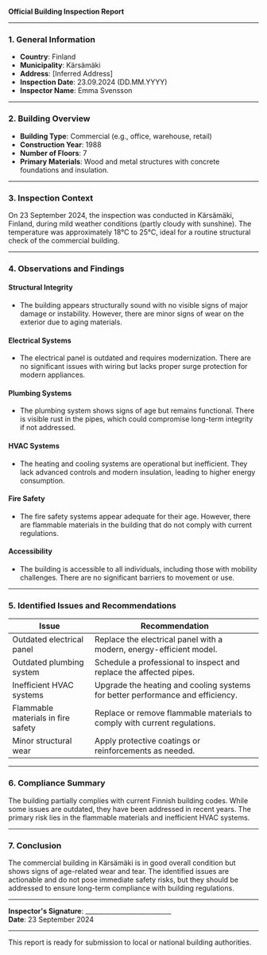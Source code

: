 

**Official Building Inspection Report**

---

### 1. General Information  
- **Country**: Finland  
- **Municipality**: Kärsämäki  
- **Address**: [Inferred Address]  
- **Inspection Date**: 23.09.2024 (DD.MM.YYYY)  
- **Inspector Name**: Emma Svensson  

---

### 2. Building Overview  
- **Building Type**: Commercial (e.g., office, warehouse, retail)  
- **Construction Year**: 1988  
- **Number of Floors**: 7  
- **Primary Materials**: Wood and metal structures with concrete foundations and insulation.  

---

### 3. Inspection Context  
On 23 September 2024, the inspection was conducted in Kärsämäki, Finland, during mild weather conditions (partly cloudy with sunshine). The temperature was approximately 18°C to 25°C, ideal for a routine structural check of the commercial building.

---

### 4. Observations and Findings  

#### Structural Integrity  
- The building appears structurally sound with no visible signs of major damage or instability. However, there are minor signs of wear on the exterior due to aging materials.

#### Electrical Systems  
- The electrical panel is outdated and requires modernization. There are no significant issues with wiring but lacks proper surge protection for modern appliances.

#### Plumbing Systems  
- The plumbing system shows signs of age but remains functional. There is visible rust in the pipes, which could compromise long-term integrity if not addressed.

#### HVAC Systems  
- The heating and cooling systems are operational but inefficient. They lack advanced controls and modern insulation, leading to higher energy consumption.

#### Fire Safety  
- The fire safety systems appear adequate for their age. However, there are flammable materials in the building that do not comply with current regulations.

#### Accessibility  
- The building is accessible to all individuals, including those with mobility challenges. There are no significant barriers to movement or use.

---

### 5. Identified Issues and Recommendations  

| **Issue**                          | **Recommendation**                                                                 |
|------------------------------------|-----------------------------------------------------------------------------------|
| Outdated electrical panel           | Replace the electrical panel with a modern, energy-efficient model.               |
| Outdated plumbing system           | Schedule a professional to inspect and replace the affected pipes.                 |
| Inefficient HVAC systems            | Upgrade the heating and cooling systems for better performance and efficiency.    |
| Flammable materials in fire safety  | Replace or remove flammable materials to comply with current regulations.         |
| Minor structural wear               | Apply protective coatings or reinforcements as needed.                           |

---

### 6. Compliance Summary  
The building partially complies with current Finnish building codes. While some issues are outdated, they have been addressed in recent years. The primary risk lies in the flammable materials and inefficient HVAC systems.

---

### 7. Conclusion  
The commercial building in Kärsämäki is in good overall condition but shows signs of age-related wear and tear. The identified issues are actionable and do not pose immediate safety risks, but they should be addressed to ensure long-term compliance with building regulations.

---

**Inspector's Signature**: ___________________________  
**Date**: 23 September 2024  

--- 

This report is ready for submission to local or national building authorities.